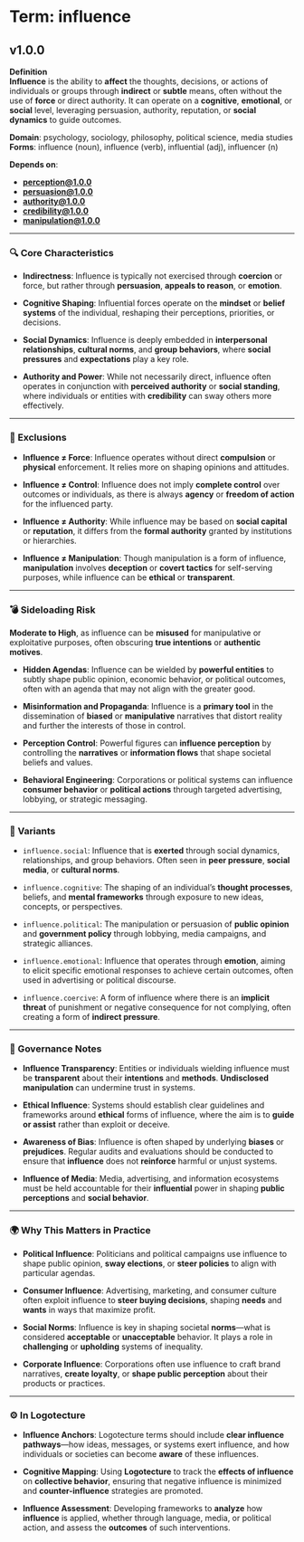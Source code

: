 # Term: influence

## v1.0.0

**Definition**  
**Influence** is the ability to **affect** the thoughts, decisions, or actions of individuals or groups through **indirect** or **subtle** means, often without the use of **force** or direct authority. It can operate on a **cognitive**, **emotional**, or **social** level, leveraging persuasion, authority, reputation, or **social dynamics** to guide outcomes.

**Domain**: psychology, sociology, philosophy, political science, media studies  
**Forms**: influence (noun), influence (verb), influential (adj), influencer (n)

**Depends on**:  
- **perception@1.0.0**  
- **persuasion@1.0.0**  
- **authority@1.0.0**  
- **credibility@1.0.0**  
- **manipulation@1.0.0**

---

### 🔍 Core Characteristics

- **Indirectness**: Influence is typically not exercised through **coercion** or force, but rather through **persuasion**, **appeals to reason**, or **emotion**.

- **Cognitive Shaping**: Influential forces operate on the **mindset** or **belief systems** of the individual, reshaping their perceptions, priorities, or decisions.

- **Social Dynamics**: Influence is deeply embedded in **interpersonal relationships**, **cultural norms**, and **group behaviors**, where **social pressures** and **expectations** play a key role.

- **Authority and Power**: While not necessarily direct, influence often operates in conjunction with **perceived authority** or **social standing**, where individuals or entities with **credibility** can sway others more effectively.

---

### 🚫 Exclusions

- **Influence ≠ Force**: Influence operates without direct **compulsion** or **physical** enforcement. It relies more on shaping opinions and attitudes.

- **Influence ≠ Control**: Influence does not imply **complete control** over outcomes or individuals, as there is always **agency** or **freedom of action** for the influenced party.

- **Influence ≠ Authority**: While influence may be based on **social capital** or **reputation**, it differs from the **formal authority** granted by institutions or hierarchies.

- **Influence ≠ Manipulation**: Though manipulation is a form of influence, **manipulation** involves **deception** or **covert tactics** for self-serving purposes, while influence can be **ethical** or **transparent**.

---

### 💣 Sideloading Risk

**Moderate to High**, as influence can be **misused** for manipulative or exploitative purposes, often obscuring **true intentions** or **authentic motives**.

- **Hidden Agendas**: Influence can be wielded by **powerful entities** to subtly shape public opinion, economic behavior, or political outcomes, often with an agenda that may not align with the greater good.

- **Misinformation and Propaganda**: Influence is a **primary tool** in the dissemination of **biased** or **manipulative** narratives that distort reality and further the interests of those in control.

- **Perception Control**: Powerful figures can **influence perception** by controlling the **narratives** or **information flows** that shape societal beliefs and values.

- **Behavioral Engineering**: Corporations or political systems can influence **consumer behavior** or **political actions** through targeted advertising, lobbying, or strategic messaging.

---

### 🔁 Variants

- `influence.social`: Influence that is **exerted** through social dynamics, relationships, and group behaviors. Often seen in **peer pressure**, **social media**, or **cultural norms**.

- `influence.cognitive`: The shaping of an individual’s **thought processes**, beliefs, and **mental frameworks** through exposure to new ideas, concepts, or perspectives.

- `influence.political`: The manipulation or persuasion of **public opinion** and **government policy** through lobbying, media campaigns, and strategic alliances.

- `influence.emotional`: Influence that operates through **emotion**, aiming to elicit specific emotional responses to achieve certain outcomes, often used in advertising or political discourse.

- `influence.coercive`: A form of influence where there is an **implicit threat** of punishment or negative consequence for not complying, often creating a form of **indirect pressure**.

---

### 🔐 Governance Notes

- **Influence Transparency**: Entities or individuals wielding influence must be **transparent** about their **intentions** and **methods**. **Undisclosed manipulation** can undermine trust in systems.

- **Ethical Influence**: Systems should establish clear guidelines and frameworks around **ethical** forms of influence, where the aim is to **guide or assist** rather than exploit or deceive.

- **Awareness of Bias**: Influence is often shaped by underlying **biases** or **prejudices**. Regular audits and evaluations should be conducted to ensure that **influence** does not **reinforce** harmful or unjust systems.

- **Influence of Media**: Media, advertising, and information ecosystems must be held accountable for their **influential** power in shaping **public perceptions** and **social behavior**.

---

### 🌍 Why This Matters in Practice

- **Political Influence**: Politicians and political campaigns use influence to shape public opinion, **sway elections**, or **steer policies** to align with particular agendas.

- **Consumer Influence**: Advertising, marketing, and consumer culture often exploit influence to **steer buying decisions**, shaping **needs** and **wants** in ways that maximize profit.

- **Social Norms**: Influence is key in shaping societal **norms**—what is considered **acceptable** or **unacceptable** behavior. It plays a role in **challenging** or **upholding** systems of inequality.

- **Corporate Influence**: Corporations often use influence to craft brand narratives, **create loyalty**, or **shape public perception** about their products or practices.

---

### ⚙️ In Logotecture

- **Influence Anchors**: Logotecture terms should include **clear influence pathways**—how ideas, messages, or systems exert influence, and how individuals or societies can become **aware** of these influences.

- **Cognitive Mapping**: Using **Logotecture** to track the **effects of influence** on **collective behavior**, ensuring that negative influence is minimized and **counter-influence** strategies are promoted.

- **Influence Assessment**: Developing frameworks to **analyze** how **influence** is applied, whether through language, media, or political action, and assess the **outcomes** of such interventions.

